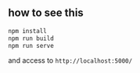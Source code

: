 ## how to see this
```sh
npm install
npm run build
npm run serve
```
and access to `http://localhost:5000/`
